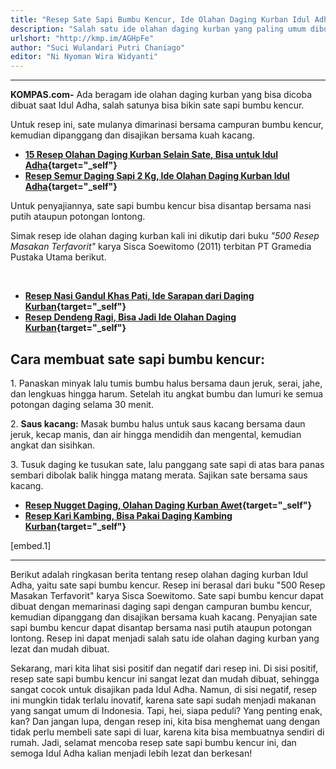 ```yaml
---
title: "Resep Sate Sapi Bumbu Kencur, Ide Olahan Daging Kurban Idul Adha"
description: "Salah satu ide olahan daging kurban yang paling umum dibuat yaitu sate. Pada Hari Raya Idul Adha kali ini coba bikin sate sapi bumbu kencur."
urlshort: "http://kmp.im/AGHpFe"
author: "Suci Wulandari Putri Chaniago"
editor: "Ni Nyoman Wira Widyanti"
---
```


---

**KOMPAS.com-** Ada beragam ide olahan daging kurban yang bisa dicoba dibuat saat Idul Adha, salah satunya bisa bikin sate sapi bumbu kencur.

Untuk resep ini, sate mulanya dimarinasi bersama campuran bumbu kencur, kemudian dipanggang dan disajikan bersama kuah kacang.

- **[15 Resep Olahan Daging Kurban Selain Sate, Bisa untuk Idul Adha](http://www.kompas.com/food/read/2025/05/27/151203575/15-resep-olahan-daging-kurban-selain-sate-bisa-untuk-idul-adha){target="_self"}**
- ****[Resep Semur Daging Sapi 2 Kg, Ide Olahan Daging Kurban Idul Adha](http://www.kompas.com/food/read/2025/05/27/070401775/resep-semur-daging-sapi-2-kg-ide-olahan-daging-kurban-idul-adha){target="_self"}****

Untuk penyajiannya, sate sapi bumbu kencur bisa disantap bersama nasi putih ataupun potongan lontong.

Simak resep ide olahan daging kurban kali ini dikutip dari buku *\"500 Resep Masakan Terfavorit\"* karya Sisca Soewitomo (2011) terbitan PT Gramedia Pustaka Utama berikut.

 

- **[Resep Nasi Gandul Khas Pati, Ide Sarapan dari Daging Kurban](http://www.kompas.com/food/read/2024/06/22/080600275/resep-nasi-gandul-khas-pati-ide-sarapan-dari-daging-kurban){target="_self"}**
- ****[Resep Dendeng Ragi, Bisa Jadi Ide Olahan Daging Kurban](http://www.kompas.com/food/read/2024/06/20/183100075/resep-dendeng-ragi-bisa-jadi-ide-olahan-daging-kurban){target="_self"}****

## Cara membuat sate sapi bumbu kencur:

1\. Panaskan minyak lalu tumis bumbu halus bersama daun jeruk, serai, jahe, dan lengkuas hingga harum. Setelah itu angkat bumbu dan lumuri ke semua potongan daging selama 30 menit.

2\. **Saus kacang:** Masak bumbu halus untuk saus kacang bersama daun jeruk, kecap manis, dan air hingga mendidih dan mengental, kemudian angkat dan sisihkan.

3\. Tusuk daging ke tusukan sate, lalu panggang sate sapi di atas bara panas sembari dibolak balik hingga matang merata. Sajikan sate bersama saus kacang.

- **[Resep Nugget Daging, Olahan Daging Kurban Awet](http://www.kompas.com/food/read/2024/06/20/100800775/resep-nugget-daging-olahan-daging-kurban-awet){target="_self"}**
- ****[Resep Kari Kambing, Bisa Pakai Daging Kambing Kurban](http://www.kompas.com/food/read/2024/06/20/112325275/resep-kari-kambing-bisa-pakai-daging-kambing-kurban){target="_self"}****

\[embed.1\]

---
Berikut adalah ringkasan berita tentang resep olahan daging kurban Idul Adha, yaitu sate sapi bumbu kencur. Resep ini berasal dari buku "500 Resep Masakan Terfavorit" karya Sisca Soewitomo. Sate sapi bumbu kencur dapat dibuat dengan memarinasi daging sapi dengan campuran bumbu kencur, kemudian dipanggang dan disajikan bersama kuah kacang. Penyajian sate sapi bumbu kencur dapat disantap bersama nasi putih ataupun potongan lontong. Resep ini dapat menjadi salah satu ide olahan daging kurban yang lezat dan mudah dibuat.

Sekarang, mari kita lihat sisi positif dan negatif dari resep ini. Di sisi positif, resep sate sapi bumbu kencur ini sangat lezat dan mudah dibuat, sehingga sangat cocok untuk disajikan pada Idul Adha. Namun, di sisi negatif, resep ini mungkin tidak terlalu inovatif, karena sate sapi sudah menjadi makanan yang sangat umum di Indonesia. Tapi, hei, siapa peduli? Yang penting enak, kan? Dan jangan lupa, dengan resep ini, kita bisa menghemat uang dengan tidak perlu membeli sate sapi di luar, karena kita bisa membuatnya sendiri di rumah. Jadi, selamat mencoba resep sate sapi bumbu kencur ini, dan semoga Idul Adha kalian menjadi lebih lezat dan berkesan!
